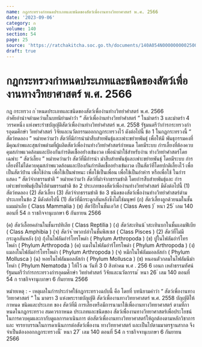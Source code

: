 ```yaml
---
name: กฎกระทรวงกำหนดประเภทและชนิดของสัตว์เพื่องานทางวิทยาศาสตร์ พ.ศ. 2566
date: '2023-09-06'
category: ก
volume: 140
section: 54
page: 25
source: 'https://ratchakitcha.soc.go.th/documents/140A054N0000000002500.pdf'
draft: true
---
```


# กฎกระทรวงกำหนดประเภทและชนิดของสัตว์เพื่องานทางวิทยาศาสตร์ พ.ศ. 2566

กฎ กระทรวง ก ําหนดประเภทและชนิดของสัตว์เพื่องํานทํางวิทยําศําสตร์ พ.ศ. 2566 อําศัยอํานําจตํามควํามในบทนิยํามคําว่ํา “ สัตว์เพื่องํานทํางวิทยําศําสตร์ ” ในมําตรํา 3 และมําตรํา 4 วรรคหนึ่ง แห่งพระรําชบัญญัติสัตว์เพื่องํานทํางวิทยําศําสตร์ พ.ศ. 2558 รัฐมนตรีว่ํากํารกระทรวงกํารอุดมศึกษํา วิทยําศําสตร์ วิจัยและนวัตกรรมออกกฎกระทรวงไว้ ดังต่อไปนี้ ข้อ 1 ในกฎกระทรวงนี้ “ สัตว์ทดลอง ” หมํายควํามว่ํา สัตว์ที่มีกํารนํามําสืบสํายพันธุ์และเพําะขยํายพันธุ์ เพื่อให้มี พันธุกรรมคงที่ มีคุณภําพและสุขภําพตํามที่ผู้ผลิตสัตว์เพื่องํานทํางวิทยําศําสตร์กําหนด โดยมีระบบ กํารเลี้ยงที่ต้องควบคุมสภําพแวดล้อมและป้องกันกํารติดเชื้ออย่ํางเข้มงวด เพื่อนํามําใช้สําหรับงําน ทํางวิทยําศําสตร์โดยเฉพําะ “ สัตว์เลี้ยง ” หมํายควํามว่ํา สัตว์ที่มีกํารนํา มําสืบสํายพันธุ์และเพําะขยํายพันธุ์ โดยมีระบบ กํารเลี้ยงที่ไม่ได้ควบคุมสภําพแวดล้อมและป้องกันกํารติดเชื้ออย่ํางเข้มงวด เป็นสัตว์ที่โดยปกติเลี้ยงไว้ เพื่อเป็นสัตว์บ้ําน เพื่อใช้งําน เพื่อใช้เป็นพําหนะ เพื่อใช้เป็นเพื่อน เพื่อใช้เป็นอําหําร หรือเพื่อใช้ ในกํารแสดง “ สัตว์จํากธรรมชําติ ” หมํายควํามว่ํา สัตว์ที่มําจํากธรรมชําติ โดยกํารสืบสํายพันธุ์และ กํารเพําะขยํายพันธุ์เป็นไปตํามธรรมชําติ ข้อ 2 ประเภทของสัตว์เพื่องํานทํางวิทยําศําสตร์ มีดังต่อไปนี้ (1) สัตว์ทดลอง (2) สัตว์เลี้ยง (3) สัตว์จํากธรรมชําติ ข้อ 3 ชนิดของสัตว์เพื่องํานทํางวิทยําศําสตร์ตํามประเภทในข้อ 2 มีดังต่อไปนี้ (1) สัตว์ที่มีกระดูกสันหลังซึ่งไม่ใช่มนุษย์ (ก) สัตว์เลี้ยงลูกด้วยนมในชั้นแมมมําเลีย ( Class Mammalia ) (ข) สัตว์ปีกในชั้นเอวิส ( Class Aves ) ้ หนา 25 ่ เลม 140 ตอนที่ 54 ก ราชกิจจานุเบกษา 6 กันยายน 2566

(ค) สัตว์เลื้อยคลํานในชั้นเรปทิเลีย ( Class Reptilia ) (ง) สัตว์สะเทินน้ ําสะเทินบกในชั้นแอมฟิเบีย ( Class Amphibia ) (จ) สัตว์จ ําพวกปลําในชั้นพิสเซส ( Class Pisces ) (2) สัตว์ที่ไม่มีกระดูกสันหลัง (ก) กุ้งในไฟลัมอําร์โทรโพดํา ( Phylum Arthropoda ) (ข) ปูในไฟลัมอําร์โทรโพดํา ( Phylum Arthropoda ) (ค) แมงในไฟลัมอําร์โทรโพดํา ( Phylum Arthropoda ) (ง) แมลงในไฟลัมอําร์โทรโพดํา ( Phylum Arthropoda ) (จ) หมึกในไฟลัมมอลลัสกํา ( Phylum Mollusca ) (ฉ) หอยในไฟลัมมอลลัสกํา ( Phylum Mollusca ) (ช) หนอนตัวกลมในไฟลัมนีมําโทดํา ( Phylum Nematoda ) ให้ไว้ ณ วันที่ 3 0 สิงหําคม พ.ศ . 256 6 เอนก เหล่ําธรรมทัศน์ รัฐมนตรีว่ํากํารกระทรวงกํารอุดมศึกษํา วิทยําศําสตร์ วิจัยและนวัตกรรม ้ หนา 26 ่ เลม 140 ตอนที่ 54 ก ราชกิจจานุเบกษา 6 กันยายน 2566

หมํายเหตุ : - เหตุผลในกํารประกําศใช้กฎกระทรวงฉบับนี้ คือ โดยที่ บทนิยามคำว่า “ สัตว์เพื่องานทางวิทยาศาสตร์ ” ใน มาตรา 3 แห่งพระราชบัญญัติ สัตว์เพื่องานทางวิทยาศาสตร์ พ.ศ. 2558 บัญญัติให้กาหนด ชนิดและประเภท ของ สัตว์ที่มี การเลี้ยงหรือมีการนามาใช้เพื่องานทางวิทยาศาสตร์ ตามที่กาหนดในกฎกระทรวง สมควรกาหนด ประเภทและชนิดของ สัตว์เพื่องานทางวิทยาศาสตร์เพื่อประโยชน์ในการควบคุมและกากับดูแลการดาเนินการ ต่อสัตว์เพื่องานทางวิทยาศาสตร์ให้ถูกต้องตามหลักวิชาการ และ จรรยาบรรณในการดาเนินการต่อสัตว์เพื่องาน ทางวิทยาศาสตร์ และเป็นไปตามมาตรฐานสากล จึงจำเป็นต้องออกกฎกระทรวงนี้ ้ หนา 27 ่ เลม 140 ตอนที่ 54 ก ราชกิจจานุเบกษา 6 กันยายน 2566
